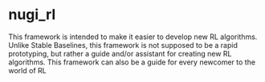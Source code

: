 # nugi_rl

This framework is intended to make it easier to develop new RL algorithms. Unlike Stable Baselines, this framework is not supposed to be a rapid prototyping, but rather a guide and/or assistant for creating new RL algorithms. This framework can also be a guide for every newcomer to the world of RL

